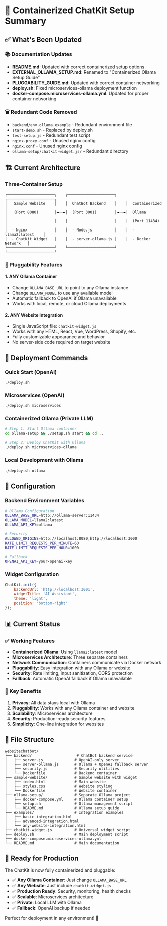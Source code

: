 # 🐳 Containerized ChatKit Setup Summary

## ✅ What's Been Updated

### 📚 Documentation Updates
- **README.md**: Updated with correct containerized setup options
- **EXTERNAL_OLLAMA_SETUP.md**: Renamed to "Containerized Ollama Setup Guide"
- **PLUGGABILITY_GUIDE.md**: Updated with correct container networking
- **deploy.sh**: Fixed microservices-ollama deployment function
- **docker-compose.microservices-ollama.yml**: Updated for proper container networking

### 🗑️ Redundant Code Removed
- `backend/env.ollama.example` - Redundant environment file
- `start-demo.sh` - Replaced by deploy.sh
- `test-setup.js` - Redundant test script
- `nginx-proxy.conf` - Unused nginx config
- `nginx.conf` - Unused nginx config
- `ollama-setup/chatkit-widget.js/` - Redundant directory

## 🏗️ Current Architecture

### Three-Container Setup
```
┌─────────────────────┐    ┌─────────────────────┐    ┌─────────────────────┐
│   Sample Website    │    │  ChatBot Backend    │    │  Containerized      │
│   (Port 8080)       │◄──►│  (Port 3001)        │◄──►│  Ollama             │
│                     │    │                     │    │  (Port 11434)       │
│  - Nginx            │    │  - Node.js          │    │  - llama2:latest    │
│  - ChatKit Widget   │    │  - server-ollama.js │    │  - Docker Network   │
└─────────────────────┘    └─────────────────────┘    └─────────────────────┘
```

### 🔌 Pluggability Features

#### 1. **ANY Ollama Container**
- Change `OLLAMA_BASE_URL` to point to any Ollama instance
- Change `OLLAMA_MODEL` to use any available model
- Automatic fallback to OpenAI if Ollama unavailable
- Works with local, remote, or cloud Ollama deployments

#### 2. **ANY Website Integration**
- Single JavaScript file: `chatkit-widget.js`
- Works with any HTML, React, Vue, WordPress, Shopify, etc.
- Fully customizable appearance and behavior
- No server-side code required on target website

## 🚀 Deployment Commands

### Quick Start (OpenAI)
```bash
./deploy.sh
```

### Microservices (OpenAI)
```bash
./deploy.sh microservices
```

### Containerized Ollama (Private LLM)
```bash
# Step 1: Start Ollama container
cd ollama-setup && ./setup.sh start && cd ..

# Step 2: Deploy ChatKit with Ollama
./deploy.sh microservices-ollama
```

### Local Development with Ollama
```bash
./deploy.sh ollama
```

## 🔧 Configuration

### Backend Environment Variables
```bash
# Ollama Configuration
OLLAMA_BASE_URL=http://ollama-server:11434
OLLAMA_MODEL=llama2:latest
OLLAMA_API_KEY=ollama

# Security
ALLOWED_ORIGINS=http://localhost:8080,http://localhost:3000
RATE_LIMIT_REQUESTS_PER_MINUTE=60
RATE_LIMIT_REQUESTS_PER_HOUR=1000

# Fallback
OPENAI_API_KEY=your-openai-key
```

### Widget Configuration
```javascript
ChatKit.init({
    backendUrl: 'http://localhost:3001',
    widgetTitle: 'AI Assistant',
    theme: 'light',
    position: 'bottom-right'
});
```

## 📊 Current Status

### ✅ Working Features
- **Containerized Ollama**: Using `llama2:latest` model
- **Microservices Architecture**: Three separate containers
- **Network Communication**: Containers communicate via Docker network
- **Pluggability**: Easy integration with any Ollama or website
- **Security**: Rate limiting, input sanitization, CORS protection
- **Fallback**: Automatic OpenAI fallback if Ollama unavailable

### 🎯 Key Benefits
1. **Privacy**: All data stays local with Ollama
2. **Pluggability**: Works with any Ollama container and website
3. **Scalability**: Microservices architecture
4. **Security**: Production-ready security features
5. **Simplicity**: One-line integration for websites

## 📁 File Structure

```
websitechatbot/
├── backend/                    # ChatBot backend service
│   ├── server.js              # OpenAI-only server
│   ├── server-ollama.js       # Ollama + OpenAI fallback server
│   ├── security.js            # Security utilities
│   └── Dockerfile             # Backend container
├── sample-website/            # Sample website with widget
│   ├── index.html             # Main website
│   ├── styles.css             # Website styling
│   └── Dockerfile             # Website container
├── ollama-setup/              # Separate Ollama project
│   ├── docker-compose.yml     # Ollama container setup
│   ├── setup.sh               # Ollama management script
│   └── README.md              # Ollama setup guide
├── examples/                  # Integration examples
│   ├── basic-integration.html
│   ├── advanced-integration.html
│   └── any-website-integration.html
├── chatkit-widget.js          # Universal widget script
├── deploy.sh                  # Main deployment script
├── docker-compose.microservices-ollama.yml
└── README.md                  # Main documentation
```

## 🎉 Ready for Production

The ChatKit is now fully containerized and pluggable:

- ✅ **Any Ollama Container**: Just change `OLLAMA_BASE_URL`
- ✅ **Any Website**: Just include `chatkit-widget.js`
- ✅ **Production Ready**: Security, monitoring, health checks
- ✅ **Scalable**: Microservices architecture
- ✅ **Private**: Local LLM with Ollama
- ✅ **Fallback**: OpenAI backup if needed

Perfect for deployment in any environment! 🚀
